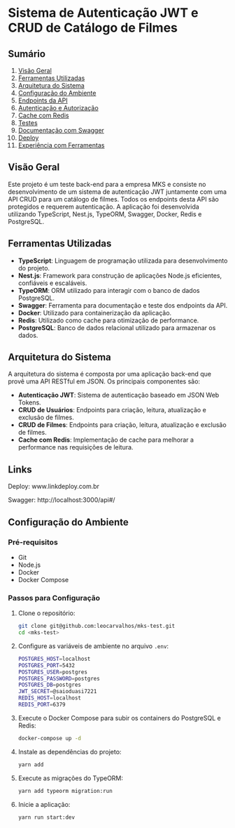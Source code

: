 # Sistema de Autenticação JWT e CRUD de Catálogo de Filmes

## Sumário

1. [Visão Geral](#visão-geral)
2. [Ferramentas Utilizadas](#ferramentas-utilizadas)
3. [Arquitetura do Sistema](#arquitetura-do-sistema)
4. [Configuração do Ambiente](#configuração-do-ambiente)
5. [Endpoints da API](#endpoints-da-api)
6. [Autenticação e Autorização](#autenticação-e-autorização)
7. [Cache com Redis](#cache-com-redis)
8. [Testes](#testes)
9. [Documentação com Swagger](#documentação-com-swagger)
10. [Deploy](#deploy)
11. [Experiência com Ferramentas](#experiência-com-ferramentas)

## Visão Geral

Este projeto é um teste back-end para a empresa MKS e consiste no desenvolvimento de um sistema de autenticação JWT juntamente com uma API CRUD para um catálogo de filmes. Todos os endpoints desta API são protegidos e requerem autenticação. A aplicação foi desenvolvida utilizando TypeScript, Nest.js, TypeORM, Swagger, Docker, Redis e PostgreSQL.

## Ferramentas Utilizadas

- **TypeScript**: Linguagem de programação utilizada para desenvolvimento do projeto.
- **Nest.js**: Framework para construção de aplicações Node.js eficientes, confiáveis e escaláveis.
- **TypeORM**: ORM utilizado para interagir com o banco de dados PostgreSQL.
- **Swagger**: Ferramenta para documentação e teste dos endpoints da API.
- **Docker**: Utilizado para containerização da aplicação.
- **Redis**: Utilizado como cache para otimização de performance.
- **PostgreSQL**: Banco de dados relacional utilizado para armazenar os dados.

## Arquitetura do Sistema

A arquitetura do sistema é composta por uma aplicação back-end que provê uma API RESTful em JSON. Os principais componentes são:

- **Autenticação JWT**: Sistema de autenticação baseado em JSON Web Tokens.
- **CRUD de Usuários**: Endpoints para criação, leitura, atualização e exclusão de filmes.
- **CRUD de Filmes**: Endpoints para criação, leitura, atualização e exclusão de filmes.
- **Cache com Redis**: Implementação de cache para melhorar a performance nas requisições de leitura.

## Links

<p>Deploy: <a>www.linkdeploy.com.br</a></p>
<p>Swagger: <a>http://localhost:3000/api#/</a></p>

## Configuração do Ambiente

### Pré-requisitos

- Git
- Node.js
- Docker
- Docker Compose

### Passos para Configuração

1. Clone o repositório:

   ```bash
   git clone git@github.com:leocarvalhos/mks-test.git
   cd <mks-test>
   ```

2. Configure as variáveis de ambiente no arquivo `.env`:
   ```bash
   POSTGRES_HOST=localhost
   POSTGRES_PORT=5432
   POSTGRES_USER=postgres
   POSTGRES_PASSWORD=postgres
   POSTGRES_DB=postgres
   JWT_SECRET=@saioduasi7221
   REDIS_HOST=localhost
   REDIS_PORT=6379
   ```
3. Execute o Docker Compose para subir os containers do PostgreSQL e Redis:

   ```bash
   docker-compose up -d
   ```

4. Instale as dependências do projeto:
   ```bash
   yarn add
   ```
5. Execute as migrações do TypeORM:
   ```bash
   yarn add typeorm migration:run
   ```
6. Inicie a aplicação:
   ```bash
   yarn run start:dev
   ```
